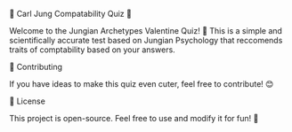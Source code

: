 🎀 Carl Jung Compatability Quiz 🎀

Welcome to the Jungian Archetypes Valentine Quiz! 🥰 This is a simple and scientifically accurate test based on Jungian Psychology that reccomends traits of comptability based on your answers.

💖 Contributing

If you have ideas to make this quiz even cuter, feel free to contribute! 😊

📜 License

This project is open-source. Feel free to use and modify it for fun! 🎀

